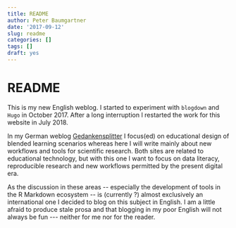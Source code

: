 ```yaml
---
title: README
author: Peter Baumgartner
date: '2017-09-12'
slug: readme
categories: []
tags: []
draft: yes
---
```


# README

This is my new English weblog. I started to experiment with `blogdown` and `Hugo` in October 2017. After a long interruption I restarted the work for this website in July 2018. 

In my German weblog [Gedankensplitter](http://peter.baumgartner.name) I focus(ed) on educational design of blended learning scenarios whereas here I will write mainly about new workflows and tools for scientific research. Both sites are related to educational technology, but with this one I want to focus on data literacy, reproducible research and new workflows permitted by the present digital era. 

As the discussion in these areas -- especially the development of tools in the R Markdown ecosystem -- is (currently ?) almost exclusively an international one I decided to blog on this subject in English. I am a little afraid to produce stale prosa and that blogging in my poor English will not always be fun --- neither for me nor for the reader.

